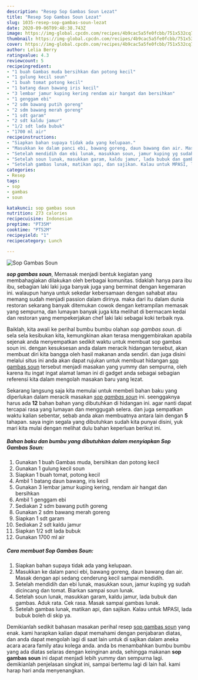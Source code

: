 ```yaml
---
description: "Resep Sop Gambas Soun Lezat"
title: "Resep Sop Gambas Soun Lezat"
slug: 1035-resep-sop-gambas-soun-lezat
date: 2020-09-06T09:48:38.743Z
image: https://img-global.cpcdn.com/recipes/4b9cac5a5fe0fcbb/751x532cq70/sop-gambas-soun-foto-resep-utama.jpg
thumbnail: https://img-global.cpcdn.com/recipes/4b9cac5a5fe0fcbb/751x532cq70/sop-gambas-soun-foto-resep-utama.jpg
cover: https://img-global.cpcdn.com/recipes/4b9cac5a5fe0fcbb/751x532cq70/sop-gambas-soun-foto-resep-utama.jpg
author: Lelia Berry
ratingvalue: 4.3
reviewcount: 5
recipeingredient:
- "1 buah Gambas muda bersihkan dan potong kecil"
- "1 gulung kecil soun"
- "1 buah tomat potong kecil"
- "1 batang daun bawang iris kecil"
- "3 lembar jamur kuping kering rendam air hangat dan bersihkan"
- "1 genggam ebi"
- "2 sdm bawang putih goreng"
- "2 sdm bawang merah goreng"
- "1 sdt garam"
- "2 sdt kaldu jamur"
- "1/2 sdt lada bubuk"
- "1700 ml air"
recipeinstructions:
- "Siapkan bahan supaya tidak ada yang kelupaan."
- "Masukkan ke dalam panci ebi, bawang goreng, daun bawang dan air. Masak dengan api sedang cenderung kecil sampai mendidih."
- "Setelah mendidih dan ebi lunak, masukkan soun, jamur kuping yg sudah dicincang dan tomat. Biarkan sampai soun lunak."
- "Setelah soun lunak, masukkan garam, kaldu jamur, lada bubuk dan gambas. Aduk rata. Cek rasa. Masak sampai gambas lunak."
- "Setelah gambas lunak, matikan api, dan sajikan. Kalau untuk MPASI, lada bubuk boleh di skip ya."
categories:
- Resep
tags:
- sop
- gambas
- soun

katakunci: sop gambas soun 
nutrition: 273 calories
recipecuisine: Indonesian
preptime: "PT35M"
cooktime: "PT52M"
recipeyield: "1"
recipecategory: Lunch

---
```



![Sop Gambas Soun](https://img-global.cpcdn.com/recipes/4b9cac5a5fe0fcbb/751x532cq70/sop-gambas-soun-foto-resep-utama.jpg)

<b><i>sop gambas soun</i></b>, Memasak menjadi bentuk kegiatan yang membahagiakan dilakukan oleh berbagai komunitas. tidaklah hanya para ibu ibu, sebagian laki laki juga banyak juga yang berminat dengan kegemaran ini. walaupun hanya untuk sekedar kebersamaan dengan sahabat atau memang sudah menjadi passion dalam dirinya. maka dari itu dalam dunia restoran sekarang banyak ditemukan cowok dengan ketrampilan memasak yang sempurna, dan lumayan banyak juga kita melihat di bermacam kedai dan restoran yang mempekerjakan chef laki laki sebagai koki terbaik nya.



Baiklah, kita awali ke perihal bumbu bumbu olahan <i>sop gambas soun</i>. di sela sela kesibukan kita, kemungkinan akan terasa menggembirakan apabila sejenak anda menyempatkan sedikit waktu untuk membuat sop gambas soun ini. dengan kesuksesan anda dalam meracik hidangan tersebut, akan membuat diri kita bangga oleh hasil makanan anda sendiri. dan juga disini melalui situs ini anda akan dapat rujukan untuk membuat hidangan <u>sop gambas soun</u> tersebut menjadi masakan yang yummy dan sempurna, oleh karena itu ingat ingat alamat laman ini di gadget anda sebagai sebagian referensi kita dalam mengolah masakan baru yang lezat.


Sekarang langsung saja kita memulai untuk membeli bahan baku yang diperlukan dalam meracik masakan <u><i>sop gambas soun</i></u> ini. seenggaknya harus ada <b>12</b> bahan bahan yang dibutuhkan di hidangan ini. agar nanti dapat tercapai rasa yang lumayan dan menggugah selera. dan juga sempatkan waktu kalian sebentar, sebab anda akan membuatnya antara lain dengan <b>5</b> tahapan. saya ingin segala yang dibutuhkan sudah kita punyai disini, yuk mari kita mulai dengan melihat dulu bahan keperluan berikut ini.

<!--inarticleads1-->

##### Bahan baku dan bumbu yang dibutuhkan dalam menyiapkan Sop Gambas Soun:

1. Gunakan 1 buah Gambas muda, bersihkan dan potong kecil
1. Gunakan 1 gulung kecil soun
1. Siapkan 1 buah tomat, potong kecil
1. Ambil 1 batang daun bawang, iris kecil
1. Gunakan 3 lembar jamur kuping kering, rendam air hangat dan bersihkan
1. Ambil 1 genggam ebi
1. Sediakan 2 sdm bawang putih goreng
1. Gunakan 2 sdm bawang merah goreng
1. Siapkan 1 sdt garam
1. Sediakan 2 sdt kaldu jamur
1. Siapkan 1/2 sdt lada bubuk
1. Gunakan 1700 ml air




<!--inarticleads2-->

##### Cara membuat Sop Gambas Soun:

1. Siapkan bahan supaya tidak ada yang kelupaan.
1. Masukkan ke dalam panci ebi, bawang goreng, daun bawang dan air. Masak dengan api sedang cenderung kecil sampai mendidih.
1. Setelah mendidih dan ebi lunak, masukkan soun, jamur kuping yg sudah dicincang dan tomat. Biarkan sampai soun lunak.
1. Setelah soun lunak, masukkan garam, kaldu jamur, lada bubuk dan gambas. Aduk rata. Cek rasa. Masak sampai gambas lunak.
1. Setelah gambas lunak, matikan api, dan sajikan. Kalau untuk MPASI, lada bubuk boleh di skip ya.




Demikianlah sedikit bahasan masakan perihal resep <u>sop gambas soun</u> yang enak. kami harapkan kalian dapat memahami dengan penjabaran diatas, dan anda dapat mengolah lagi di saat lain untuk di sajikan dalam aneka acara acara family atau kolega anda. anda bs menambahkan bumbu bumbu yang ada diatas selaras dengan keinginan anda, sehingga makanan <b>sop gambas soun</b> ini dapat menjadi lebih yummy dan sempurna lagi. demikianlah penjelasan singkat ini, sampai bertemu lagi di lain hal. kami harap hari anda menyenangkan.
